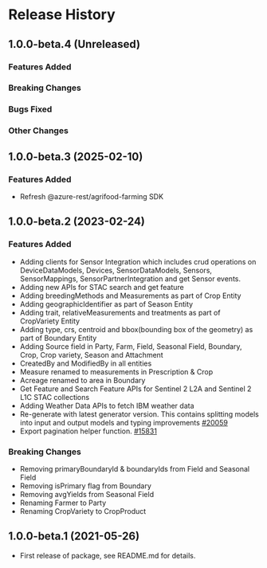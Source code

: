 # Release History

## 1.0.0-beta.4 (Unreleased)

### Features Added

### Breaking Changes

### Bugs Fixed

### Other Changes

## 1.0.0-beta.3 (2025-02-10)

### Features Added
- Refresh @azure-rest/agrifood-farming SDK

## 1.0.0-beta.2 (2023-02-24)

### Features Added

- Adding clients for Sensor Integration which includes crud operations on DeviceDataModels, Devices, SensorDataModels, Sensors, SensorMappings, SensorPartnerIntegration and get Sensor events.
- Adding new APIs for STAC search and get feature
- Adding breedingMethods and Measurements as part of Crop Entity
- Adding geographicIdentifier as part of Season Entity
- Adding trait, relativeMeasurements and treatments as part of CropVariety Entity
- Adding type, crs, centroid and bbox(bounding box of the geometry) as part of Boundary Entity
- Adding Source field in Party, Farm, Field, Seasonal Field, Boundary, Crop, Crop variety, Season and Attachment
- CreatedBy and ModifiedBy in all entities
- Measure renamed to measurements in Prescription & Crop
- Acreage renamed to area in Boundary
- Get Feature and Search Feature APIs for Sentinel 2 L2A and Sentinel 2 L1C STAC collections
- Adding Weather Data APIs to fetch IBM weather data
- Re-generate with latest generator version. This contains splitting models into input and output models and typing improvements [#20059](https://github.com/Azure/azure-sdk-for-js/pull/20059)
- Export pagination helper function. [#15831](https://github.com/Azure/azure-sdk-for-js/pull/15831)

### Breaking Changes

- Removing primaryBoundaryId & boundaryIds from Field and Seasonal Field
- Removing isPrimary flag from Boundary
- Removing avgYields from Seasonal Field
- Renaming Farmer to Party
- Renaming CropVariety to CropProduct

## 1.0.0-beta.1 (2021-05-26)

- First release of package, see README.md for details.
